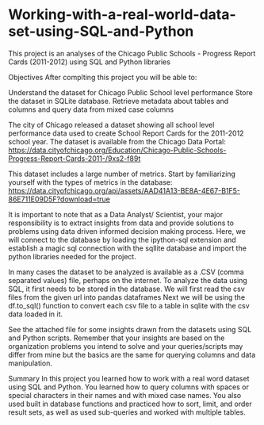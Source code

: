 # Working-with-a-real-world-data-set-using-SQL-and-Python

This project is an analyses of the Chicago Public Schools - Progress Report Cards (2011-2012) using SQL and Python libraries

Objectives
After complting this project you will be able to:

Understand the dataset for Chicago Public School level performance
Store the dataset in SQLite database.
Retrieve metadata about tables and columns and query data from mixed case columns

The city of Chicago released a dataset showing all school level performance data used to create School Report Cards for the 2011-2012 school year. The dataset is available from the Chicago Data Portal: https://data.cityofchicago.org/Education/Chicago-Public-Schools-Progress-Report-Cards-2011-/9xs2-f89t

This dataset includes a large number of metrics. Start by familiarizing yourself with the types of metrics in the database: https://data.cityofchicago.org/api/assets/AAD41A13-BE8A-4E67-B1F5-86E711E09D5F?download=true

It is important to note that as a Data Analyst/ Scientist, your major responsibility is to extract insights from data and provide solutions to problems using data driven informed decision making process. Here, we will connect to the database by loading the ipython-sql extension and establish a magic sql connection with the sqllite database and import the python libraries needed for the project.


In many cases the dataset to be analyzed is available as a .CSV (comma separated values) file, perhaps on the internet. To analyze the data
using SQL, it first needs to be stored in the database.
We will first read the csv files from the given url into pandas dataframes
Next we will be using the df.to_sql() function to convert each csv file to a table in sqlite with the csv data loaded in it.

See the attached file for some insights drawn from the datasets using SQL and Python scripts. Remember that your insights are based on the organization problems you intend to solve and your queries/scripts may differ from mine but the basics are the same for querying columns and data manipulation.


Summary
In this project you learned how to work with a real word dataset using SQL and Python. You learned how to query columns with spaces or special characters in their names and with mixed case names. You also used built in database functions and practiced how to sort, limit, and order result sets, as well as used sub-queries and worked with multiple tables.




